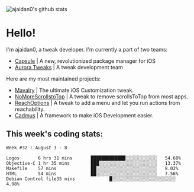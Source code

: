 ![ajaidan0's github stats](https://github-readme-stats.vercel.app/api?username=ajaidan0&count_private=true&show_icons=true)

# Hello!

I'm ajaidan0, a tweak developer. I'm currently a part of two teams:

- [Capsule](https://github.com/capsule-development) | A new, revolutionized package manager for iOS
- [Aurora Tweaks](https://github.com/official-aurora) | A tweak development team

Here are my most maintained projects:

- [Mavalry](https://github.com/ajaidan0/mavalry) | The ultimate iOS Customization tweak.
- [NoMoreScrollstoTop](https://github.com/ajaidan0/nomorescrollstotop) | A tweak to remove scrollsToTop from most apps.
- [ReachOptions](https://github.com/ajaidan0/reachoptions) | A tweak to add a menu and let you run actions from reachability.
- [Cadmus](https://github.com/official-aurora/cadmus) | A framework to make iOS Development easier.



## This week's coding stats:
<!--START_SECTION:waka-->
```text
Week #32 : August 3 - 8

Logos       6 hrs 31 mins       █████████████░░░░░░░░░░░░   54.68% 
Objective-C 1 hr 35 mins        ███░░░░░░░░░░░░░░░░░░░░░░   13.37% 
Makefile    57 mins             ██░░░░░░░░░░░░░░░░░░░░░░░   8.02% 
HTML        54 mins             ██░░░░░░░░░░░░░░░░░░░░░░░   7.56% 
Debian Control file35 mins             █░░░░░░░░░░░░░░░░░░░░░░░░   4.98%
```
<!--END_SECTION:waka-->
